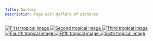 ```yaml
---
Title: Gallery
Description: Page with gallery of pictures
---
```


<section class="mygallery-grid">
    <a href="%base_url%/image/tropical1.jpg" target="_blank">
        <picture>
            <source media="(min-width: 1024px)" srcset="%base_url%/image/tropical1.jpg">
            <source media="(min-width: 768px)" srcset="%base_url%/image/tropical1.jpg?w=1023">
            <source media="(min-width: 600px)" srcset="%base_url%/image/tropical1.jpg?w=767&q=80">
            <img src="%base_url%/image/tropical1.jpg?w=599&q=70" alt="First tropical image">
        </picture>
    </a>
    <a href="%base_url%/image/tropical2.jpg" target="_blank">
        <picture>
            <source media="(min-width: 1024px)" srcset="%base_url%/image/tropical2.jpg">
            <source media="(min-width: 768px)" srcset="%base_url%/image/tropical2.jpg?w=1023">
            <source media="(min-width: 600px)" srcset="%base_url%/image/tropical2.jpg?w=767&q=80">
            <img src="%base_url%/image/tropical2.jpg?w=599&q=80" alt="Second tropical image">
        </picture>
    </a>
    <a href="%base_url%/image/tropical3.jpg" target="_blank">
        <picture>
            <source media="(min-width: 1024px)" srcset="%base_url%/image/tropical3.jpg">
            <source media="(min-width: 768px)" srcset="%base_url%/image/tropical3.jpg?w=1023">
            <source media="(min-width: 600px)" srcset="%base_url%/image/tropical3.jpg?w=767&q=80">
            <img src="%base_url%/image/tropical3.jpg?w=599&q=80" alt="Third tropical image">
        </picture>
    </a>
    <a href="%base_url%/image/tropical4.jpg" target="_blank">
        <picture>
            <source media="(min-width: 1024px)" srcset="%base_url%/image/tropical4.jpg">
            <source media="(min-width: 768px)" srcset="%base_url%/image/tropical4.jpg?w=1023">
            <source media="(min-width: 600px)" srcset="%base_url%/image/tropical4.jpg?w=767&q=80">
            <img src="%base_url%/image/tropical4.jpg?w=599&q=80" alt="Fourth tropical image">
        </picture>
    </a>
    <a href="%base_url%/image/tropical5.jpg" target="_blank">
        <picture>
            <source media="(min-width: 1024px)" srcset="%base_url%/image/tropical5.jpg">
            <source media="(min-width: 768px)" srcset="%base_url%/image/tropical5.jpg?w=1023">
            <source media="(min-width: 600px)" srcset="%base_url%/image/tropical5.jpg?w=767&q=80">
            <img src="%base_url%/image/tropical5.jpg?w=599&q=80" alt="Fifth tropical image">
        </picture>
    </a>
    <a href="%base_url%/image/tropical6.jpg" target="_blank">
        <picture>
            <source media="(min-width: 1024px)" srcset="%base_url%/image/tropical6.jpg">
            <source media="(min-width: 768px)" srcset="%base_url%/image/tropical6.jpg?w=1023">
            <source media="(min-width: 600px)" srcset="%base_url%/image/tropical6.jpg?w=767&q=80">
            <img src="%base_url%/image/tropical6.jpg?w=599&q=80" alt="Sixth tropical image">
        </picture>